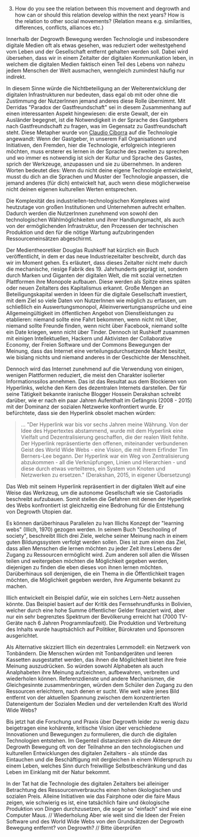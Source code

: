 3. How do you see the relation between this movement and degrowth and how can or should this relation develop within the next years? How is the relation to other social movements? (Relation means e.g. similarities, differences, conflicts, alliances etc.)

Innerhalb der Degrowth Bewegung werden Technologie und insbesondere digitale Medien oft als etwas gesehen, was reduziert oder weitestgehend vom Leben und der Gesellschaft entfernt gehalten werden soll. Dabei wird übersehen, dass wir in einem Zeitalter der digitalen Kommunikation leben, in welchem die digitalen Medien faktisch einen Teil des Lebens von nahezu jedem Menschen der Welt ausmachen, wenngleich zumindest häufig nur indirekt.

In diesem Sinne würde die Nichtbeteiligung an der Weiterentwicklung der digitalen Infrastrukturen nur bedeuten, dass egal ob mit oder ohne die Zustimmung der NutzerInnen jemand anderes diese Rolle übernimmt. Mit Derridas "Paradox der Gastfreundschaft" sei in diesem Zusammenhang auf einen interessanten Aspekt hingewiesen:
die erste Gewalt, der ein Ausländer begegnet, ist die Notwendigkeit in der Sprache des Gastgebers nach Gastfreundschaft zu fragen, was im Gegensatz zu Gastfreundschaft steht. Diese Metapher wurde von [Claudio Ciborra](http://patterns.wiki.transformap.co/view/welcome-visitors/jon.patterns.wiki.transformap.co/welcome-visitors/jon.patterns.wiki.transformap.co/resources/jon.patterns.wiki.transformap.co/federated-wiki-resources/kate.au.fedwikihappening.net/hospitality-journal/kate.au.fedwikihappening.net/first-violence-to-foreigners/frances.uk.fedwikihappening.net/hospitality-and-hostility-to-technology) auf die Technologie angewandt: Wenn der Gastgeber, in unserem Fall Organisationen und Initiativen, den Fremden, hier die Technologie, erfolgreich integrieren möchten, muss ersterer es lernen in der Sprache des zweiten zu sprechen und wo immer es notwendig ist sich der Kultur und Sprache des Gastes, sprich der Werkzeuge, anzupassen und sie zu übernehmen.
In anderen Worten bedeutet dies: Wenn du nicht deine eigene Technologie entwickelst, musst du dich an die Sprachen und Muster der Technologie anpassen, die jemand anderes (für dich) entwickelt hat, auch wenn diese möglicherweise nicht deinen eigenen kulturellen Werten entsprechen.

Die Komplexität des industriellen-technologischen Komplexes wird heutzutage von großen Institutionen und Unternehmen aufrecht erhalten. Dadurch werden die NutzerInnen zunehmend von sowohl den technologischen Wählmöglichkeiten und ihrer Handlungsmacht, als auch von der ermöglichenden Infrastruktur, den Prozessen der technischen Produktion und den für die nötige Wartung aufzubringenden Ressourceneinsätzen abgeschirmt.

Der Medientheoretiker Douglas Rushkoff hat kürzlich ein Buch veröffentlicht, in dem er das neue Industriezeitalter beschreibt, durch das wir im Moment gehen. Es erläutert, dass dieses Zeitalter nicht mehr durch die mechanische, riesige Fabrik des 19. Jahrhunderts geprägt ist, sondern durch Marken und Giganten der digitalen Welt, die mit sozial vernetzten Plattformen ihre Monopole aufbauen.
Diese werden als Spitze eines späten oder neuen Zeitalters des Kapitalismus erkannt. Große Mengen an Beteiligungskapital werden in Ideen für die digitale Gesellschaft investiert, mit dem Ziel so viele Daten von NutzerInnen wie möglich zu erfassen, um schließlich ein Auswertungsmonopol, Alleinverwertungsansprüche und eine Allgemeingültigkeit im öffentlichen Angebot von Dienstleistungen zu etablieren: niemand sollte eine Fahrt bekommen, wenn nicht mit Uber, niemand sollte Freunde finden, wenn nicht über Facebook, niemand sollte ein Date kriegen, wenn nicht über Tinder.
Dennoch ist Rushkoff zusammen mit einigen Intellektuellen, Hackern und Aktivisten der Collaborative Economy, der Freien Software und der Commons Bewegungen der Meinung, dass das Internet eine verteilungsdurchsetzende Macht besitzt, wie bislang nichts und niemand anderes in der Geschichte der Menschheit.

Dennoch wird das Internet zunehmend auf die Verwendung von einigen, wenigen Plattformen reduziert, die meist den Charakter isolierter Informationssilos annehmen. Das ist das Resultat aus dem Blockieren von Hyperlinks, welche den Kern des dezentralen Internets darstellen. Der für seine Tätigkeit bekannte iranische Blogger Hossein Derakshan schreibt darüber, wie er nach ein paar Jahren Aufenthalt im Gefängnis (2008 - 2015) mit der Dominanz der sozialen Netzwerke konfrontiert wurde. Er befürchtete, dass sie den Hyperlink obsolet machen würden:

> ... "Der Hyperlink war bis vor sechs Jahren meine Währung. Von der Idee des Hypertextes abstammend, wurde mit dem Hyperlink eine Vielfalt und Dezentralisierung geschaffen, die der realen Welt fehlte. Der Hyperlink repräsentierte den offenen, miteinander verbundenen Geist des World Wide Webs - eine Vision, die mit ihrem Erfinder Tim Berners-Lee begann. Der Hyperlink war ein Weg von Zentralisierung abzukommen - all die Verknüpfungen, Linien und Hierarchien - und diese durch etwas verteilteres, ein System von Knoten und Netzwerken zu ersetzen."
> (Derakshan, 2015, in eigener Übersetzung)

Das Web mit seinem Hyperlink repräsentiert in der digitalen Welt auf eine Weise das Werkzeug, um die autonome Gesellschaft wie sie Castoriadis beschreibt aufzubauen. Somit stellen die Gefahren mit denen der Hyperlink des Webs konfrontiert ist gleichzeitig eine Bedrohung für die Entstehung von Degrowth Utopien dar.

Es können darüberhinaus Parallelen zu Ivan Illichs Konzept der "learning webs" (Illich, 1970) gezogen werden. In seinem Buch "Deschooling of society", beschreibt Illich drei Ziele, welche seiner Meinung nach in einem guten Bildungssystem verfolgt werden sollen. Dies ist zum einen das Ziel, dass allen Menschen die lernen möchten zu jeder Zeit ihres Lebens der Zugang zu Ressourcen ermöglicht wird. Zum anderen soll allen die Wissen teilen und weitergeben möchten die Möglichkeit gegeben werden, diejenigen zu finden die eben dieses von ihnen lernen möchten. Darüberhinaus soll denjenigen, die ein Thema in die Öffentlichkeit tragen möchten, die Möglichkeit gegeben werden, ihre Argumente bekannt zu machen.

Illich entwickelt ein Beispiel dafür, wie ein solches Lern-Netz aussehen könnte. Das Beispiel basiert auf der Kritik des Fernsehrundfunks in Bolivien, welcher durch eine hohe Summe öffentlicher Gelder finanziert wird, aber nur ein sehr begrenztes Spektrum der Bevölkerung erreicht hat (7000 TV-Geräte nach 6 Jahren Programmlaufzeit). Die Produktion und Verbreitung des Inhalts wurde hauptsächlich auf Politiker, Bürokraten und Sponsoren ausgerichtet.

Als Alternative skizziert Illich ein dezentrales Lernmodell: ein Netzwerk von Tonbändern. Die Menschen würden mit Tonbandgeräten und leeren Kassetten ausgestattet werden, das ihnen die Möglichkeit bietet ihre freie Meinung auszudrücken. So würden sowohl Alphabeten als auch Analphabeten ihre Meinung aufzeichnen, aufbewahren, verbreiten und wiederholen können. Referenzdienste und andere Mechanismen, die Gleichgesinnte zusammenbringen, würden dem Schüler den Zugang zu den Ressourcen erleichtern, nach denen er sucht. Wie weit wäre jenes Bild entfernt von der aktuellen Spannung zwischen dem konzentrierten Dateneigentum der Sozialen Medien und der verteilenden Kraft des World Wide Webs?

Bis jetzt hat die Forschung und Praxis über Degrowth leider zu wenig dazu beigetragen eine kohärente, kritische Vision über verschiedene Innovationen und Bewegungen zu formulieren, die durch die digitalen Technologien entstehen. Im Gegenteil distanzieren sich die Akteure der Degrowth Bewegung oft von der Teilnahme an den technologischen und kulturellen Entwicklungen des digitalen Zeitalters - als stünde das Eintauchen und die Beschäftigung mit dergleichen in einem Widerspruch zu einem Leben, welches Sinn durch freiwillige Selbstbeschränkung und das Leben im Einklang mit der Natur bekommt.

In der Tat hat die Technologie des digitalen Zeitalters bei alleiniger Betrachtung des Ressourcenverbrauchs einen hohen ökologischen und sozialen Preis. Alleine Initiativen wie das Fairphone oder die faire Maus zeigen, wie schwierig es ist, eine tatsächlich faire und ökologische Produktion von Dingen durchzusetzen, die sogar so "einfach" sind wie eine Computer Maus.
// Wiederholung
Aber wie weit sind die Ideen der Freien Software und des World Wide Webs von den Grundsätzen der Degrowth Bewegung entfernt? von Degrowth? // Bitte überprüfen
